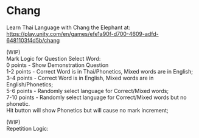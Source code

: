 # Chang
Learn Thai Language with Chang the Elephant at:<br>
https://play.unity.com/en/games/efe1a90f-d700-4609-adfd-6481103f4d5b/chang

(WIP) <br>
Mark Logic for Question Select Word: <br>
0 points - Show Demonstration Question <br>
1-2 points - Correct Word is in Thai/Phonetics, Mixed words are in English; <br>
3-4 points - Correct Word is in English, Mixed words are in English/Phonetics; <br>
5-6 points - Randomly select language for Correct/Mixed words; <br>
7-10 points - Randomly select language for Correct/Mixed words but no phonetic. <br>
Hit button will show Phonetics but will cause no mark increment; <br> 

(WIP) <br>
Repetition Logic: